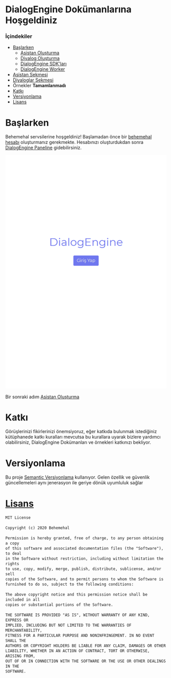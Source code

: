 # DialogEngine Dokümanlarına Hoşgeldiniz

### İçindekiler
- [Başlarken](#başlarken)
  - [Asistan Oluşturma](./creatingAssistant)   
  - [Diyalog Oluşturma](./creatingDialogs)
  - [DialogEngine SDK'ları](./sdk)
  - [DialogEngine Worker](./worker)
- [Asistan Sekmesi](./assistant)
- [Diyaloglar Sekmesi](./dialogs)
- Örnekler **Tamamlanmadı**
- [Katkı](#katkı)
- [Versiyonlama](#versiyonlama)
- [Lisans](#lisans)

# Başlarken
Behemehal servsilerine hoşgeldiniz! Başlamadan önce bir [behemehal hesabı](https://behemehal.net/login) oluşturmanız gerekmekte. Hesabınızı oluşturdukdan sonra [DialogEngine Paneline](https://dialogengine.behemehal.net/panel.html) gidebilirsiniz.


![login](./src/content1.png)

Bir sonraki adım [Asistan Oluşturma](./creatingAssistant)


# Katkı
Görüşlerinizi fikirlerinizi önemsiyoruz, eğer katkıda bulunmak istediğiniz kütüphanede katkı kuralları mevcutsa bu kurallara uyarak bizlere yardımcı olabilirsiniz, DialogEngine Dokümanları ve örnekleri katkınızı bekliyor. 


# Versiyonlama
Bu proje [Semantic Versiyonlama](https://semver.org/) kullanıyor. Gelen özellik ve güvenlik güncellemeleri aynı jenerasyon ile geriye dönük uyumluluk sağlar

# [Lisans](../LICENSE)

```
MIT License

Copyright (c) 2020 Behemehal

Permission is hereby granted, free of charge, to any person obtaining a copy
of this software and associated documentation files (the "Software"), to deal
in the Software without restriction, including without limitation the rights
to use, copy, modify, merge, publish, distribute, sublicense, and/or sell
copies of the Software, and to permit persons to whom the Software is
furnished to do so, subject to the following conditions:

The above copyright notice and this permission notice shall be included in all
copies or substantial portions of the Software.

THE SOFTWARE IS PROVIDED "AS IS", WITHOUT WARRANTY OF ANY KIND, EXPRESS OR
IMPLIED, INCLUDING BUT NOT LIMITED TO THE WARRANTIES OF MERCHANTABILITY,
FITNESS FOR A PARTICULAR PURPOSE AND NONINFRINGEMENT. IN NO EVENT SHALL THE
AUTHORS OR COPYRIGHT HOLDERS BE LIABLE FOR ANY CLAIM, DAMAGES OR OTHER
LIABILITY, WHETHER IN AN ACTION OF CONTRACT, TORT OR OTHERWISE, ARISING FROM,
OUT OF OR IN CONNECTION WITH THE SOFTWARE OR THE USE OR OTHER DEALINGS IN THE
SOFTWARE.
```